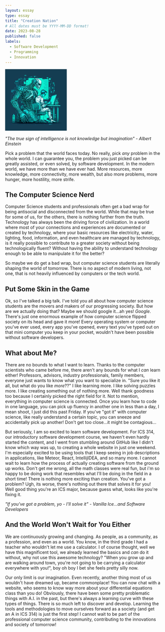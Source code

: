 ```yaml
---
layout: essay
type: essay
title: "Creation Nation"
# All dates must be YYYY-MM-DD format!
date: 2023-08-28
published: false
labels:
  - Software Development 
  - Programming
  - Innovation
---
```


<img width="200px" class="rounded float-start pe-4" src="../img/softDev.png">

*"The true sign of intelligence is not knowledge but imagination" - Albert Einstein*

Pick a problem that the world faces today. No really, pick *any* problem in the whole world. I can guarantee you, the problem you just picked can be greatly assisted, or even solved, by software development. In the modern world, we have more than we have ever had. More resources, more knowledge, more connectivity, more wealth, but also more problems, more hunger, more hostility, more strife. 

##  The Computer Science Nerd

Computer Science students and professionals often get a bad wrap for being antisocial and disconnected from the world. While that may be true for some of us, for the others, there is nothing further from the truth. Technology has always been the driving force of civilization. In a world where most of your connections and experiences are documented or created by technology, where your basic resources like electricity, water, lighting, food, information, and even healthcare are managed by technology, is it really possible to contribute to a greater society without being technologically fluent? Without having the ability to understand technology enough to be able to manipulate it for the better? 

So maybe we do get a bad wrap, but computer science students are literally shaping the world of tomorrow. There is no aspect of modern living, not one, that is not heavily influenced by computers or the tech world. 

## Put Some Skin in the Game 

Ok, so I've talked a big talk. I've told you all about how computer science students are the movers and makers of our progressing society. But how are we actually doing that? Maybe we should google it...ah yes! *Google*. There's just one enormous example of how computer science flipped society on its head and gave it more! Every operating system or computer you've ever used, every app you've opened, every text you've typed out on that mini computer you keep in your pocket, wouldn't have been possible without software developers. 


## What about Me? 

There are no bounds to what I want to learn. Thanks to the computer scientists who came before me, there aren't any bounds for what I *can* learn either! Professors, advisors, industry professionals, family members, everyone just wants to know what you want to specialize in. "Sure you like it all, but what do you like *more*??" I like learning more. I like solving puzzles more. I like creating something out of nothing more. Well thank goodness too because I certainly picked the right field for it. Not to mention, everything in computer science is connected. Once you learn how to code in one language, you can pick up fluency in another one in less than a day, I mean shoot, I just did this past Friday. If you've "got it" with computer science, like really understand a certain topic, you can sneeze and accidentally pick up another! Don't get too close...it might be contagious... 

But seriously, I am so excited to learn software development. For ICS 314, our introductory software development course, we haven't even hardly started the content, and I went from stumbling around GitHub like I didn't know which way was up, to creating a whole website in just one weekend. I'm especially excited to be using tools that I keep seeing in job descriptions in applications, like Meteor, React, IntellijIDEA, and so many more. I cannot wait to learn how the process of actually creating software from the ground up works. Don't get me wrong, all the math classes were real fun, but i'm so happy to be doing work that resembles what I'll be doing in the field in a short time! There is nothing more exciting than creation. You've got a problem? Ugh, its worse, there's nothing out there that solves it for you! Well good thing you're an ICS major, because guess what, looks like you're fixing it. 

*"If you've got a problem, yo - I'll solve it" - Vanilla Ice...and Software Developers* 

## And the World Won't Wait for You Either

We are continuously growing and changing. As people, as a community, as a profession, and even as a world. You know, in the third grade I had a teacher who wouldn't let me use a calculator. I of course thought, well we have this magnificent tool, we already learned the basics and *can* do it without, why not use this awesome technology? "When you grow up and are walking around town, you're not going to be carrying a calculator everywhere with you!", boy oh boy I bet she feels pretty silly now. 

Our only limit is our imagination. Even recently, another thing most of us wouldn't have dreamed up, became commonplace! You can now chat with a website, who seems to know way more about your differential equations class than you do! Obviously, there have been some pretty problematic things with A.I. in the past, but there's always a learning curve with these types of things. There is so much left to discover and develop. Learning the tools and methodologies to move ourselves forward as a society (and get an A in ICS 314) is just the first step! I cannot wait to be part of the professional computer science community, contributing to the innovations and society of tomorrow! 
